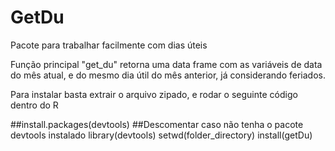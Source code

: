 # GetDu
Pacote para trabalhar facilmente com dias úteis

Função principal "get_du" retorna uma data frame com as variáveis de data do mês atual, e do mesmo dia útil do mês anterior, já considerando feriados.

Para instalar basta extrair o arquivo zipado, e rodar o seguinte código dentro do R

##install.packages(devtools) ##Descomentar caso não tenha o pacote devtools instalado
library(devtools)
setwd(folder_directory)
install(getDu)
